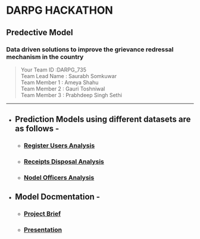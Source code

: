 # DARPG HACKATHON  

## Predective Model

### Data driven solutions to improve the grievance redressal mechanism in the country

>Your Team ID   :DARPG_735<br>
>Team Lead Name : Saurabh Somkuwar<br>
>Team Member 1  : Ameya Shahu<br>
>Team Member 2  : Gauri Toshniwal<br>
>Team Member 3  : Prabhdeep Singh Sethi <br></pre>
<hr>

* ## Prediction Models using different datasets are as follows - 
    * ### [Register Users Analysis](./Registered-users-analysis.ipynb) 
    * ### [Receipts Disposal Analysis](./ReceiptsDisposal-Analysis.ipynb) 
    * ### [Nodel Officers Analysis](./Nodal-Officer-Analysis.ipynb) 

* ## Model Docmentation - 
    * ### [Project Brief](./ProjectBrief.pdf)
    * ### [Presentation](./DataModelPresentation.pdf)
    


